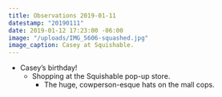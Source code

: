 ```yaml
---
title: Observations 2019-01-11
datestamp: "20190111"
date: 2019-01-12 17:23:00 -06:00
image: "/uploads/IMG_5606-squashed.jpg"
image_caption: Casey at Squishable.
---
```


- Casey’s birthday!
	- Shopping at the Squishable pop-up store.
		- The huge, cowperson-esque hats on the mall cops.
